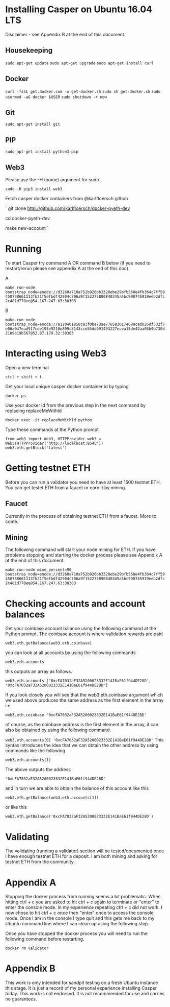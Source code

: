# Installing Casper on Ubuntu 16.04 LTS
Disclaimer - see Appendix B at the end of this document.

## Housekeeping

`
sudo apt-get update
`
`
sudo apt-get upgrade
`
`
sudo apt-get install curl
`

## Docker

`
curl -fsSL get.docker.com -o get-docker.sh
`
`
sudo sh get-docker.sh
`
`
sudo usermod -aG docker $USER
`
`
sudo shutdown -r now
`

## Git

`
sudo apt-get install git
`
## PIP

`
sudo apt-get install python3-pip
`

## Web3 
Please use the -H (home) argument for sudo

`
sudo -H pip3 install web3
`

Fetch casper docker containers from @karlfloersch github

`
git clone http://github.com/karlfloersch/docker-pyeth-dev

cd docker-pyeth-dev

make new-account
`

# Running

To start Casper try command A OR command B below (if you need to restart/rerun please see appendix A at the end of this doc)

A

`
make run-node bootstrap_node=enode://d3260a710a752b926bb3328ebe29bfb568e4fb3b4c7ff59450738661113fb21f5efbdf42904c706a9f152275890840345a5bc990745919eeb2dfc2c481d778ee@54.167.247.63:30303
`

B

`
make run-node bootstrap_node=enode://a120401858c93f0be73ae7765930174689cad026df332f7e06a047ead917cee193e9210e899c3143cce55dd991493227ecea15de42aa05b9b730d2189e19b567@52.87.179.32:30303
`

# Interacting using Web3

Open a new terminal 

`
ctrl + shift + t 
`

Get your local unique casper docker container id by typing

`
docker ps
`

Use your docker id from the previous step in the next command by replacing replaceMeWithId

`
docker exec -it replaceMeWithId python
`

Type these commands at the Python prompt

`
from web3 import Web3, HTTPProvider
web3 = Web3(HTTPProvider('http://localhost:8545'))
web3.eth.getBlock('latest')
`
# Getting testnet ETH
Before you can run a validator you need to have at least 1500 testnet ETH. You can get testet ETH from a faucet or earn it by mining.

## Faucet
Currently in the process of obtaining testnet ETH from a faucet. More to come.


## Mining
The following command will start your node mining for ETH. If you have problems stopping and starting the docker process please see Appendix A at the end of this document.

`
make run-node mine_percent=90 bootstrap_node=enode://d3260a710a752b926bb3328ebe29bfb568e4fb3b4c7ff59450738661113fb21f5efbdf42904c706a9f152275890840345a5bc990745919eeb2dfc2c481d778ee@54.167.247.63:30303
`

# Checking accounts and account balances

Get your coinbase account balance using the following command at the Python prompt. The coinbase account is where validation rewards are paid

`
web3.eth.getBalance(web3.eth.coinbase)
`

you can look at all accounts by using the following commands

`
web3.eth.accounts
`

this outputs an array as follows.

`
web3.eth.accounts
['0xcFA7032aF32A5200023332E141BaE61f944DE28D', '0xcFA7032aF32A5200023332E141BaE61f944DE28D']
`

If you look closely you will see that the web3.eth.coinbase argument which we used above produces the same address as the first element in the array i.e.

`
web3.eth.coinbase
'0xcFA7032aF32A5200023332E141BaE61f944DE28D'
`

of course, as the coinbase address is the first element in the array, it can also be obtained by using the following command.

`
web3.eth.accounts[0]
'0xcFA7032aF32A5200023332E141BaE61f944DE28D'
`
This syntax introduces the idea that we can obtain the other address by using commands like the following

`
web3.eth.accounts[1]
`

The above outputs the address

`
'0xcFA7032aF32A5200023332E141BaE61f944DE28D'
`

and in turn we are able to obtain the balance of this account like this

`
web3.eth.getBalance(web3.eth.accounts[1])
`

or like this

`
web3.eth.getBalance('0xcFA7032aF32A5200023332E141BaE61f944DE28D')
`
# Validating

The validating (running a validator) section will be tested/documented once I have enough testnet ETH for a deposit. I am both mining and asking for testnet ETH from the community.


# Appendix A
Stopping the docker process from running seems a bit problematic. When hitting ctrl + c you are asked to hit ctrl + c again to terminate or "enter" to enter the console mode. In my experience repeating ctrl + c did not work. I now chose to hit ctrl + c once then "enter" once to access the console mode. Once I am in the console I type quit and this gets me back to my Ubuntu command line where I can clean up using the following step.

Once you have stopped the docker process you will need to run the following command before restarting.

`
docker rm validator
`
# Appendix B
This work is only intended for sandpit testing on a fresh Ubuntu instance this stage. It is just a record of my personal experience installing Casper today. This work is not endorsed. It is not recommended for use and carries no guarantees.
